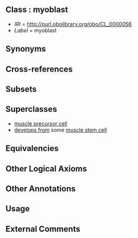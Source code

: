 
## Class : myoblast

 * *IRI* = http://purl.obolibrary.org/obo/CL_0000056
 * *Label* = myoblast

## Synonyms


## Cross-references


## Subsets


## Superclasses

 * [muscle precursor cell](../../CL/80/CL_0000680.md)
 * [develops from](../../RO/02/RO_0002202.md) some [muscle stem cell](../../CL/55/CL_0000355.md)

## Equivalencies


## Other Logical Axioms


## Other Annotations


## Usage


## External Comments

